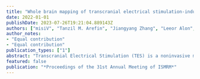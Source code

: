 ```yaml
---
title: "Whole brain mapping of transcranial electrical stimulation-induced effects by BOLD-fMRI in rats"
date: 2022-01-01
publishDate: 2023-07-26T19:21:04.889143Z
authors: ["misiV", "Tanzil M. Arefin", "Jiangyang Zhang", "Leeor Alon", "György Buzsáki"]
author_notes:
- "Equal contribution"
- "Equal contribution"
publication_types: ["1"]
abstract: "Transcranial Electrical Stimulation (TES) is a noninvasive method that can modulate neuronal activity. Despite 20 years of intensive research, the basic mechanisms, and the extent of TES influence on brain functions is still not well understood. To gain a better understanding of the TES effects, we combined neurostimulation with BOLD-fMRI in rats. We have designed an MR-compatible TES setup, including a deuterium-based stimulation electrode system. Our results revealed BOLD responses to TES and altered cortical and cortico-subcortical network responses induced by a variety of stimulation patterns and intensities."
featured: false
publication: "*Proceedings of the 31st Annual Meeting of ISMRM*"
---
```


